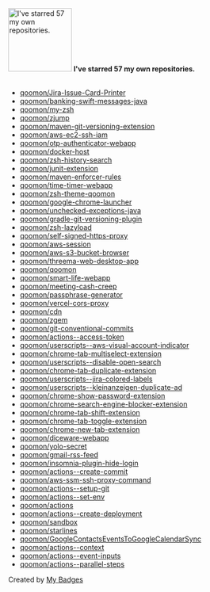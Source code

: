 <img src="https://my-badges.github.io/my-badges/self-star.png" alt="I&apos;ve starred 57 my own repositories." title="I&apos;ve starred 57 my own repositories." width="128">
<strong>I&apos;ve starred 57 my own repositories.</strong>
<br><br>

- <a href="https://github.com/qoomon/Jira-Issue-Card-Printer">qoomon/Jira-Issue-Card-Printer</a>
- <a href="https://github.com/qoomon/banking-swift-messages-java">qoomon/banking-swift-messages-java</a>
- <a href="https://github.com/qoomon/my-zsh">qoomon/my-zsh</a>
- <a href="https://github.com/qoomon/zjump">qoomon/zjump</a>
- <a href="https://github.com/qoomon/maven-git-versioning-extension">qoomon/maven-git-versioning-extension</a>
- <a href="https://github.com/qoomon/aws-ec2-ssh-iam">qoomon/aws-ec2-ssh-iam</a>
- <a href="https://github.com/qoomon/otp-authenticator-webapp">qoomon/otp-authenticator-webapp</a>
- <a href="https://github.com/qoomon/docker-host">qoomon/docker-host</a>
- <a href="https://github.com/qoomon/zsh-history-search">qoomon/zsh-history-search</a>
- <a href="https://github.com/qoomon/junit-extension">qoomon/junit-extension</a>
- <a href="https://github.com/qoomon/maven-enforcer-rules">qoomon/maven-enforcer-rules</a>
- <a href="https://github.com/qoomon/time-timer-webapp">qoomon/time-timer-webapp</a>
- <a href="https://github.com/qoomon/zsh-theme-qoomon">qoomon/zsh-theme-qoomon</a>
- <a href="https://github.com/qoomon/google-chrome-launcher">qoomon/google-chrome-launcher</a>
- <a href="https://github.com/qoomon/unchecked-exceptions-java">qoomon/unchecked-exceptions-java</a>
- <a href="https://github.com/qoomon/gradle-git-versioning-plugin">qoomon/gradle-git-versioning-plugin</a>
- <a href="https://github.com/qoomon/zsh-lazyload">qoomon/zsh-lazyload</a>
- <a href="https://github.com/qoomon/self-signed-https-proxy">qoomon/self-signed-https-proxy</a>
- <a href="https://github.com/qoomon/aws-session">qoomon/aws-session</a>
- <a href="https://github.com/qoomon/aws-s3-bucket-browser">qoomon/aws-s3-bucket-browser</a>
- <a href="https://github.com/qoomon/threema-web-desktop-app">qoomon/threema-web-desktop-app</a>
- <a href="https://github.com/qoomon/qoomon">qoomon/qoomon</a>
- <a href="https://github.com/qoomon/smart-life-webapp">qoomon/smart-life-webapp</a>
- <a href="https://github.com/qoomon/meeting-cash-creep">qoomon/meeting-cash-creep</a>
- <a href="https://github.com/qoomon/passphrase-generator">qoomon/passphrase-generator</a>
- <a href="https://github.com/qoomon/vercel-cors-proxy">qoomon/vercel-cors-proxy</a>
- <a href="https://github.com/qoomon/cdn">qoomon/cdn</a>
- <a href="https://github.com/qoomon/zgem">qoomon/zgem</a>
- <a href="https://github.com/qoomon/git-conventional-commits">qoomon/git-conventional-commits</a>
- <a href="https://github.com/qoomon/actions--access-token">qoomon/actions--access-token</a>
- <a href="https://github.com/qoomon/userscripts--aws-visual-account-indicator">qoomon/userscripts--aws-visual-account-indicator</a>
- <a href="https://github.com/qoomon/chrome-tab-multiselect-extension">qoomon/chrome-tab-multiselect-extension</a>
- <a href="https://github.com/qoomon/userscripts--disable-open-search">qoomon/userscripts--disable-open-search</a>
- <a href="https://github.com/qoomon/chrome-tab-duplicate-extension">qoomon/chrome-tab-duplicate-extension</a>
- <a href="https://github.com/qoomon/userscripts--jira-colored-labels">qoomon/userscripts--jira-colored-labels</a>
- <a href="https://github.com/qoomon/userscripts--kleinanzeigen-duplicate-ad">qoomon/userscripts--kleinanzeigen-duplicate-ad</a>
- <a href="https://github.com/qoomon/chrome-show-password-extension">qoomon/chrome-show-password-extension</a>
- <a href="https://github.com/qoomon/chrome-search-engine-blocker-extension">qoomon/chrome-search-engine-blocker-extension</a>
- <a href="https://github.com/qoomon/chrome-tab-shift-extension">qoomon/chrome-tab-shift-extension</a>
- <a href="https://github.com/qoomon/chrome-tab-toggle-extension">qoomon/chrome-tab-toggle-extension</a>
- <a href="https://github.com/qoomon/chrome-new-tab-extension">qoomon/chrome-new-tab-extension</a>
- <a href="https://github.com/qoomon/diceware-webapp">qoomon/diceware-webapp</a>
- <a href="https://github.com/qoomon/yolo-secret">qoomon/yolo-secret</a>
- <a href="https://github.com/qoomon/gmail-rss-feed">qoomon/gmail-rss-feed</a>
- <a href="https://github.com/qoomon/insomnia-plugin-hide-login">qoomon/insomnia-plugin-hide-login</a>
- <a href="https://github.com/qoomon/actions--create-commit">qoomon/actions--create-commit</a>
- <a href="https://github.com/qoomon/aws-ssm-ssh-proxy-command">qoomon/aws-ssm-ssh-proxy-command</a>
- <a href="https://github.com/qoomon/actions--setup-git">qoomon/actions--setup-git</a>
- <a href="https://github.com/qoomon/actions--set-env">qoomon/actions--set-env</a>
- <a href="https://github.com/qoomon/actions">qoomon/actions</a>
- <a href="https://github.com/qoomon/actions--create-deployment">qoomon/actions--create-deployment</a>
- <a href="https://github.com/qoomon/sandbox">qoomon/sandbox</a>
- <a href="https://github.com/qoomon/starlines">qoomon/starlines</a>
- <a href="https://github.com/qoomon/GoogleContactsEventsToGoogleCalendarSync">qoomon/GoogleContactsEventsToGoogleCalendarSync</a>
- <a href="https://github.com/qoomon/actions--context">qoomon/actions--context</a>
- <a href="https://github.com/qoomon/actions--event-inputs">qoomon/actions--event-inputs</a>
- <a href="https://github.com/qoomon/actions--parallel-steps">qoomon/actions--parallel-steps</a>


Created by <a href="https://github.com/my-badges/my-badges">My Badges</a>